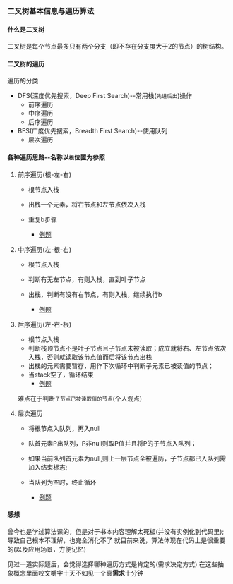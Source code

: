 ### 二叉树基本信息与遍历算法
#### 什么是二叉树
  二叉树是每个节点最多只有两个分支（即不存在分支度大于2的节点）的树结构。

#### 二叉树的遍历
遍历的分类
  - DFS(深度优先搜索，Deep First Search)--常用栈(`先进后出`)操作
    - 前序遍历
    - 中序遍历
    - 后序遍历
  - BFS(广度优先搜索，Breadth First Search)--使用队列
    - 层次遍历

#### 各种遍历思路--名称以`根`位置为参照
1. 前序遍历(根-左-右)
    - 根节点入栈
    - 出栈一个元素，将右节点和左节点依次入栈
    - 重复b步骤

      - [例题](../problem_medium/144.binary-tree-preorder-traversal.md)

2. 中序遍历(左-根-右)
    - 根节点入栈
    - 判断有无左节点，有则入栈，直到叶子节点
    - 出栈，判断有没有右节点，有则入栈，继续执行b
    
      - [例题](../problem_medium/94.binary-tree-inorder-traversal.md)

3. 后序遍历(左-右-根)
    - 根节点入栈
    - 判断栈顶节点不是叶子节点且子节点未被读取；成立就将右、左节点依次入栈，否则就读取该节点值而后将该节点出栈
    - 出栈的元素需要暂存，用作下次循环中判断子元素已被读值的节点；
    - 当stack空了，循环结束
      - [例题](../problem_hard/145.binary-tree-postorder-traversal.md)

    难点在于判断`子节点已被读取值的节点`(个人观点)

4. 层次遍历
    - 将根节点入队列，再入null
    - 队首元素P出队列，P非null则取P值并且将P的子节点入队列；
    - 如果当前队列首元素为null,则上一层节点全被遍历，子节点都已入队列需加入结束标志;
    - 当队列为空时，终止循环

      - [例题](../problem_medium/102.binary-tree-level-order-traversal.md)

#### 感想
曾今也是学过算法课的，但是对于书本内容理解太死板(并没有实例化到代码里);
导致自己根本不理解，也完全消化不了
就目前来说，算法体现在代码上是很重要的(以及应用场景，方便记忆)

见过一道实际题后，会觉得选择哪种遍历方式是肯定的(需求决定方式)
在这些抽象概念里面咬文嚼字十天不如见一个真**需求**十分钟
